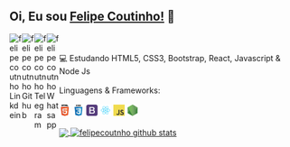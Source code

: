 ## Oi, Eu sou [Felipe Coutinho!](https://www.linkedin.com/in/felipe-coutinho-83b837174/) 👋



<a href="https://www.linkedin.com/in/felipe-coutinho-83b837174/">
  <img align="left" alt="felipecoutnho Linkdein" width="22px" src="https://cdn.jsdelivr.net/npm/simple-icons@v3/icons/linkedin.svg" />
</a>

<a href="https://github.com/felipecoutnho">
  <img align="left" alt="felipecoutnho  Github" width="22px" src="https://cdn.jsdelivr.net/npm/simple-icons@v3/icons/github.svg" />
</a>

<a href="https://t.me/felipecoutnho">
  <img align="left" alt="felipecoutnho Telegram" width="22px" src="https://cdn.jsdelivr.net/npm/simple-icons@v3/icons/telegram.svg" />
</a>
<a href="https://api.whatsapp.com/send?phone=5511952870735">
  <img align="left" alt="felipecoutnho Whatsapp" width="22px" src="https://cdn.jsdelivr.net/npm/simple-icons@v3/icons/whatsapp.svg" />
</a>
<br>
<br>
💻 Estudando HTML5, CSS3, Bootstrap, React, Javascript & Node Js 

<br>
<br>
Linguagens & Frameworks:
<br>
<br>
<code><img height="20" src="https://raw.githubusercontent.com/github/explore/80688e429a7d4ef2fca1e82350fe8e3517d3494d/topics/html/html.png"></code>
<code><img height="20" src="https://raw.githubusercontent.com/github/explore/80688e429a7d4ef2fca1e82350fe8e3517d3494d/topics/css/css.png"></code>
<code><img height="20" src="https://raw.githubusercontent.com/github/explore/80688e429a7d4ef2fca1e82350fe8e3517d3494d/topics/bootstrap/bootstrap.png"></code>
<code><img height="20" src="https://raw.githubusercontent.com/github/explore/80688e429a7d4ef2fca1e82350fe8e3517d3494d/topics/react/react.png"></code>
<code><img height="20" src="https://raw.githubusercontent.com/github/explore/80688e429a7d4ef2fca1e82350fe8e3517d3494d/topics/javascript/javascript.png"></code>
<code><img height="20" src="https://raw.githubusercontent.com/github/explore/80688e429a7d4ef2fca1e82350fe8e3517d3494d/topics/nodejs/nodejs.png"></code>

<br>
<br>
<a href="https://github.com/felipecoutnho">
  <img align="center" src="https://github-readme-stats.vercel.app/api/top-langs/?username=felipecoutnho&theme=light&hide_langs_below=1" />
</a>

<a href="https://github.com/felipecoutnho">
 <img align="center" src="https://github-readme-stats.vercel.app/api?username=felipecoutnho&show_icons=true&theme=light&line_height=27" alt="felipecoutnho github stats"/>
</a>


